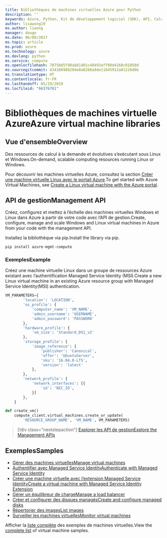 ```yaml
---
title: Bibliothèques de machines virtuelles Azure pour Python
description: ''
keywords: Azure, Python, Kit de développement logiciel (SDK), API, Calcul, Machines virtuelles
author: lisawong19
ms.author: liwong
manager: douge
ms.date: 06/09/2017
ms.topic: article
ms.prod: azure
ms.technology: azure
ms.devlang: python
ms.service: compute
ms.openlocfilehash: 78750d5f98ab81401c48493aff98d4268c01850d
ms.sourcegitcommit: 434186988284e0a8268a9de11645912a81226d6b
ms.translationtype: HT
ms.contentlocale: fr-FR
ms.lasthandoff: 05/29/2019
ms.locfileid: "66376701"
---
```

# <a name="azure-virtual-machine-libraries"></a><span data-ttu-id="3c269-103">Bibliothèques de machines virtuelle Azure</span><span class="sxs-lookup"><span data-stu-id="3c269-103">Azure virtual machine libraries</span></span>

## <a name="overview"></a><span data-ttu-id="3c269-104">Vue d'ensemble</span><span class="sxs-lookup"><span data-stu-id="3c269-104">Overview</span></span>

<span data-ttu-id="3c269-105">Des ressources de calcul à la demande et évolutives s’exécutant sous Linux et Windows.</span><span class="sxs-lookup"><span data-stu-id="3c269-105">On-demand, scalable computing resources running Linux or Windows.</span></span>

<span data-ttu-id="3c269-106">Pour découvrir les machines virtuelles Azure, consultez la section [Créer une machine virtuelle Linux avec le portail Azure](/azure/virtual-machines/linux/quick-create-portal).</span><span class="sxs-lookup"><span data-stu-id="3c269-106">To get started with Azure Virtual Machines, see [Create a Linux virtual machine with the Azure portal](/azure/virtual-machines/linux/quick-create-portal).</span></span>

## <a name="management-api"></a><span data-ttu-id="3c269-107">API de gestion</span><span class="sxs-lookup"><span data-stu-id="3c269-107">Management API</span></span>

<span data-ttu-id="3c269-108">Créez, configurez et mettez à l’échelle des machines virtuelles Windows et Linux dans Azure à partir de votre code avec l’API de gestion.</span><span class="sxs-lookup"><span data-stu-id="3c269-108">Create, configure, manage and scale Windows and Linux virtual machines in Azure from your code with the management API.</span></span>

<span data-ttu-id="3c269-109">Installez la bibliothèque via pip.</span><span class="sxs-lookup"><span data-stu-id="3c269-109">Install the library via pip.</span></span>

```bash
pip install azure-mgmt-compute
```

### <a name="example"></a><span data-ttu-id="3c269-110">Exemples</span><span class="sxs-lookup"><span data-stu-id="3c269-110">Example</span></span>

<span data-ttu-id="3c269-111">Créez une machine virtuelle Linux dans un groupe de ressources Azure existant avec l’authentification Managed Service Identity (MSI).</span><span class="sxs-lookup"><span data-stu-id="3c269-111">Create a new Linux virtual machine in an existing Azure resource group with Managed Service Identity(MSI) authentication.</span></span>

```python
VM_PARAMETERS={
        'location': 'LOCATION',
        'os_profile': {
            'computer_name': 'VM_NAME',
            'admin_username': 'USERNAME',
            'admin_password': 'PASSWORD'
        },
        'hardware_profile': {
            'vm_size': 'Standard_DS1_v2'
        },
        'storage_profile': {
            'image_reference': {
                'publisher': 'Canonical',
                'offer': 'UbuntuServer',
                'sku': '16.04.0-LTS',
                'version': 'latest'
            },
        },
        'network_profile': {
            'network_interfaces': [{
                'id': 'NIC_ID',
            }]
        },
    }

def create_vm()
    compute_client.virtual_machines.create_or_update(
        'RESOURCE_GROUP_NAME', 'VM_NAME', VM_PARAMETERS)
```

> [!div class="nextstepaction"]
> [<span data-ttu-id="3c269-112">Explorer les API de gestion</span><span class="sxs-lookup"><span data-stu-id="3c269-112">Explore the Management APIs</span></span>](/python/api/overview/azure/virtualmachines/management)

## <a name="samples"></a><span data-ttu-id="3c269-113">Exemples</span><span class="sxs-lookup"><span data-stu-id="3c269-113">Samples</span></span>

* <span data-ttu-id="3c269-114">[Gérer des machines virtuelles][1]</span><span class="sxs-lookup"><span data-stu-id="3c269-114">[Manage virtual machines][1]</span></span>
* <span data-ttu-id="3c269-115">[Authentifier avec Managed Service Identity][2]</span><span class="sxs-lookup"><span data-stu-id="3c269-115">[Authenticate with Managed Service Identity][2]</span></span>
* <span data-ttu-id="3c269-116">[Créer une machine virtuelle avec l’extension Managed Service Identity][3]</span><span class="sxs-lookup"><span data-stu-id="3c269-116">[Create a virtual machine with Managed Service Identity Extension][3]</span></span>
* <span data-ttu-id="3c269-117">[Gérer un équilibreur de charge][4]</span><span class="sxs-lookup"><span data-stu-id="3c269-117">[Manage a load balancer][4]</span></span>
* <span data-ttu-id="3c269-118">[Créer et configurer des disques managés][5]</span><span class="sxs-lookup"><span data-stu-id="3c269-118">[Create and configure managed disks][5]</span></span>
* <span data-ttu-id="3c269-119">[Répertorier des images][6]</span><span class="sxs-lookup"><span data-stu-id="3c269-119">[List images][6]</span></span> 
* <span data-ttu-id="3c269-120">[Surveiller les machines virtuelles][7]</span><span class="sxs-lookup"><span data-stu-id="3c269-120">[Monitor virtual machines][7]</span></span>

<span data-ttu-id="3c269-121">Afficher la [liste complète](https://azure.microsoft.com/resources/samples/?platform=python&term=virtual-machines) des exemples de machines virtuelles.</span><span class="sxs-lookup"><span data-stu-id="3c269-121">View the [complete list](https://azure.microsoft.com/resources/samples/?platform=python&term=virtual-machines) of virtual machine samples.</span></span>

[1]: https://azure.microsoft.com/resources/samples/virtual-machines-python-manage/
[2]: https://github.com/Azure-Samples/resource-manager-python-manage-resources-with-msi
[3]: https://github.com/Azure-Samples/compute-python-msi-vm
[4]: https://azure.microsoft.com/resources/samples/network-python-manage-loadbalancer
[5]: ../docs-ref-conceptual/python-sdk-azure-samples-managed-disks.md
[6]: ../docs-ref-conceptual/python-sdk-azure-samples-list-images.md
[7]: ../docs-ref-conceptual/python-sdk-azure-samples-monitor-vms.md
